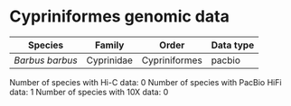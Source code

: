 # Cypriniformes genomic data

| Species | Family | Order | Data type |
| -- | --- | --- | --- |
| *Barbus barbus* | Cyprinidae | Cypriniformes | pacbio |

Number of species with Hi-C data: 0
Number of species with PacBio HiFi data: 1
Number of species with 10X data: 0
